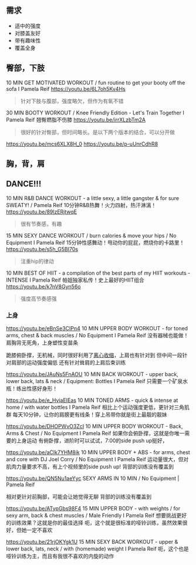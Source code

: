 ## 需求
- 适中的强度
- 对膝盖友好
- 带有趣味性
- 覆盖全身

## 臀部，下肢

10 MIN GET MOTIVATED WORKOUT / fun routine to get your booty off the sofa I Pamela Reif
https://youtu.be/6L7oh5Kv4Hs 
> 针对下肢与腹部，强度略欠，但作为有氧不错

30 MIN BOOTY WORKOUT / Knee Friendly Edition - Let's Train Together I Pamela Reif
翘臀燃脂不伤膝
https://youtu.be/irrXLzbTm2A
> 很好的针对臀部，但时间略长。是以下两个版本的结合，可以分开做

https://youtu.be/mcs6XLX8H_0
https://youtu.be/p-uUnrCdhR8


## 胸，背，肩


## DANCE!!!
10 MIN R&B DANCE WORKOUT - a little sexy, a little gangster & for sure SWEATY! / Pamela Reif
10分钟R&B热舞！火力四射，热汗淋漓！
https://youtu.be/89lzERjtwqE
> 很有节奏感，有趣

15 MIN SEXY DANCE WORKOUT / burn calories & move your hips / No Equipment I Pamela Reif
15分钟性感舞动！甩动你的屁屁，燃烧你的卡路里！
https://youtu.be/s5h_G5BI70s
> 注重hip的律动


10 MIN BEST OF HIIT - a compilation of the best parts of my HIIT workouts - INTENSE I Pamela Reif
帕姐独家私传！史上最好的HIIT组合
https://youtu.be/k7nV8Gyn56o
> 强度高节奏感强


### 上身

https://youtu.be/eBnSe3CIPn4
10 MIN UPPER BODY WORKOUT - for toned arms, chest & back muscles / No Equipment I Pamela Reif
没有器械也能做！肩胸背无死角，上身塑性变苗条

跪膝俯卧撑，无机械，同时很好利用了[离心收缩][1]，上肩也有针对到
但中间一段针对肩部的运动强度偏低
还有针对耸肩的上肩后束训练


https://youtu.be/JAuNs5FnAOU
10 MIN BACK WORKOUT - upper back, lower back, lats & neck / Equipment: Bottles I Pamela Reif
只需要一个矿泉水瓶！练出性感好身形！

https://youtu.be/e_HviaEIEas
10 MIN TONED ARMS - quick & intense at home / with water bottles I Pamela Reif
相比上个运动强度更低，更针对三角肌群
每天10分钟，让你的肩膀更有线条！穿上吊带你就是街上最靓的靓妹

https://youtu.be/DHOPWvO3ZcI
10 MIN UPPER BODY WORKOUT - Back, Arms & Chest / No Equipment I Pamela Reif
如果你会俯卧撑，这就是你唯一需要的上身运动
有俯卧撑，进阶时可以试试，7:00的side push up挺好，

https://youtu.be/aCIk7YHM8ik
10 MIN UPPER BODY + ABS - for arms, chest and core with DJ Joel Corry / No Equipment I Pamela Reif
运动量很大，但对肌肉力量要求不高，有上个视频里的side push up!
背部的训练没有覆盖到

https://youtu.be/QN5Nu1aeYyc
SEXY ARMS IN 10 MIN / No Equipment | Pamela Reif


相对更针对前胸部，可能会让她觉得无聊
背部的训练没有覆盖到

https://youtu.be/ATypGbs98F4
15 MIN UPPER BODY - with weights / for sexy arm, back & chest muscles / Male Friendly I Pamela Reif
想要挑战更好的训练效果？这就是你的最佳选择
呃，这个就是很标准的哑铃训练，虽然效果很好，但她一定不喜欢

https://youtu.be/21rjOKYgk1U
15 MIN SEXY BACK WORKOUT - upper & lower back, lats, neck / with (homemade) weight I Pamela Reif
呃，这个也是哑铃训练为主，而且有我很不喜欢的内旋的动作


[1]: https://zhuanlan.zhihu.com/p/27294571
